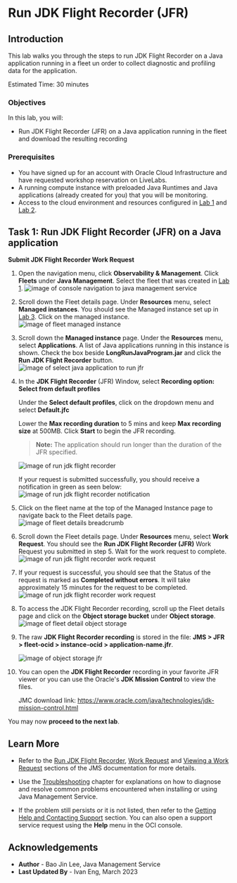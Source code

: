 # Run JDK Flight Recorder (JFR)

## Introduction

This lab walks you through the steps to run JDK Flight Recorder on a Java application running in a fleet un order to collect diagnostic and profiling data for the application. 

Estimated Time: 30 minutes

### Objectives

In this lab, you will:

* Run JDK Flight Recorder (JFR) on a Java application running in the fleet and download the resulting recording

### Prerequisites

* You have signed up for an account with Oracle Cloud Infrastructure and have requested workshop reservation on LiveLabs.
* A running compute instance with preloaded Java Runtimes and Java applications (already created for you) that you will be monitoring.
* Access to the cloud environment and resources configured in [Lab 1](?lab=setup-a-fleet) and [Lab 2](?lab=install-management-agent-script).

## Task 1: Run JDK Flight Recorder (JFR) on a Java application

**Submit JDK Flight Recorder Work Request**

1. Open the navigation menu, click **Observability & Management**. Click **Fleets** under **Java Management**. Select the fleet that was created in [Lab 1](?lab=setup-a-fleet).
    ![image of console navigation to java management service](images/console-navigation-jms.png)

2. Scroll down the Fleet details page. Under **Resources** menu, select **Managed instances**. You should see the Managed instance set up in [Lab 3](?lab=install-management-agent-script). Click on the managed instance.
    ![image of fleet managed instance](images/fleet-managed-instance.png)

3. Scroll down the **Managed instance** page. Under the **Resources** menu, select **Applications**. A list of Java applications running in this instance is shown. Check the box beside **LongRunJavaProgram.jar**  and click the **Run JDK Flight Recorder** button. 
    ![image of select java application to run jfr](images/select-app-run-jfr.png)

4. In the **JDK Flight Recorder** (JFR) Window, select **Recording option: Select from default profiles**

    Under the **Select default profiles**, click on the dropdown menu and select **Default.jfc**

    Lower the **Max recording duration** to 5 mins and keep **Max recording size** at 500MB. Click **Start** to begin the JFR recording.

    >**Note:** The application should run longer than the duration of the JFR specified.

    ![image of run jdk flight recorder](images/run-jdk-flight-recorder.png)

    If your request is submitted successfully, you should receive a notification in green as seen below: 
    ![image of run jdk flight recorder notification](images/run-jdk-flight-recorder-notification.png)

5. Click on the fleet name at the top of the Managed Instance page to navigate back to the Fleet details page.
    ![image of fleet details breadcrumb](images/fleet-details-breadcrumb.png)

6. Scroll down the Fleet details page. Under **Resources** menu, select **Work Request**. You should see the **Run JDK Flight Recorder (JFR)** Work Request you submitted in step 5. Wait for the work request to complete. 
    ![image of run jdk flight recorder work request](images/run-jdk-flight-recorder-work-request.png)

7. If your request is successful, you should see that the Status of the request is marked as **Completed without errors**. It will take approximately 15 minutes for the request to be completed. 
    ![image of run jdk flight recorder work request](images/run-jdk-flight-recorder-work-request-completed.png)

8. To access the JDK Flight Recorder recording, scroll up the Fleet details page and click on the **Object storage bucket** under **Object storage**.
    ![image of fleet detail object storage](images/object-storage-bucket-link.png)

9. The raw **JDK Flight Recorder recording** is stored in the file: **JMS \> JFR > fleet-ocid \> instance-ocid \> application-name.jfr**.

    ![image of object storage jfr](images/object-storage-jfr.png)

10. You can open the **JDK Flight Recorder** recording in your favorite JFR viewer or you can use the Oracle's **JDK Mission Control** to view the files. 
    
    JMC download link: https://www.oracle.com/java/technologies/jdk-mission-control.html

You may now **proceed to the next lab**.

## Learn More
* Refer to the [Run JDK Flight Recorder](https://docs.oracle.com/en-us/iaas/jms/doc/advanced-features.html#GUID-2CC8411E-F283-43CD-860A-B73E760FFC7A), [Work Request](https://docs.oracle.com/en-us/iaas/jms/doc/getting-started-java-management-service.html#GUID-47C63464-BC0C-4059-B552-ED9F33E77ED3) and [Viewing a Work Request](https://docs.oracle.com/en-us/iaas/jms/doc/viewing-work-request.html#GUID-F649F0E5-DD54-4DEC-A0F1-942FE3552C93) sections of the JMS documentation for more details.

* Use the [Troubleshooting](https://docs.oracle.com/en-us/iaas/jms/doc/troubleshooting.html#GUID-2D613C72-10F3-4905-A306-4F2673FB1CD3) chapter for explanations on how to diagnose and resolve common problems encountered when installing or using Java Management Service.

* If the problem still persists or it is not listed, then refer to the [Getting Help and Contacting Support](https://docs.oracle.com/en-us/iaas/Content/GSG/Tasks/contactingsupport.htm) section. You can also open a support service request using the **Help** menu in the OCI console.



## Acknowledgements

* **Author** - Bao Jin Lee, Java Management Service
* **Last Updated By** - Ivan Eng, March 2023
